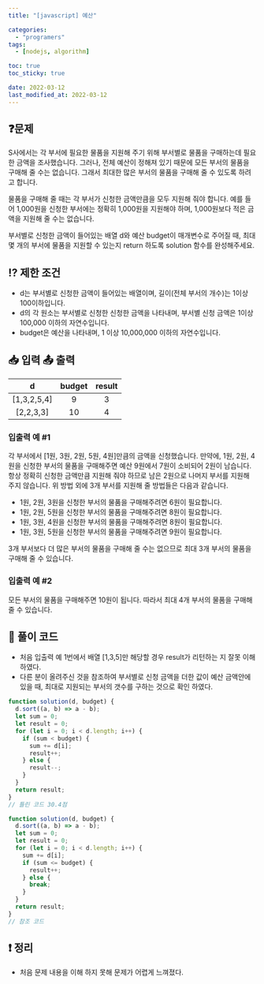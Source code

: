 ```yaml
---
title: "[javascript] 예산"

categories:
  - "programers"
tags:
  - [nodejs, algorithm]

toc: true
toc_sticky: true

date: 2022-03-12
last_modified_at: 2022-03-12
---
```


## ❓문제

S사에서는 각 부서에 필요한 물품을 지원해 주기 위해 부서별로 물품을 구매하는데 필요한 금액을 조사했습니다. 그러나, 전체 예산이 정해져 있기 때문에 모든 부서의 물품을 구매해 줄 수는 없습니다. 그래서 최대한 많은 부서의 물품을 구매해 줄 수 있도록 하려고 합니다.

물품을 구매해 줄 때는 각 부서가 신청한 금액만큼을 모두 지원해 줘야 합니다. 예를 들어 1,000원을 신청한 부서에는 정확히 1,000원을 지원해야 하며, 1,000원보다 적은 금액을 지원해 줄 수는 없습니다.

부서별로 신청한 금액이 들어있는 배열 d와 예산 budget이 매개변수로 주어질 때, 최대 몇 개의 부서에 물품을 지원할 수 있는지 return 하도록 solution 함수를 완성해주세요.

## ⁉️ 제한 조건

- d는 부서별로 신청한 금액이 들어있는 배열이며, 길이(전체 부서의 개수)는 1이상 100이하입니다.
- d의 각 원소는 부서별로 신청한 신청한 금액을 나타내며, 부서별 신청 금액은 1이상 100,000 이하의 자연수입니다.
- budget은 예산을 나타내며, 1 이상 10,000,000 이하의 자연수입니다.

## 📥 입력 📤 출력

|      d      | budget | result |
| :---------: | :----: | :----: |
| [1,3,2,5,4] |   9    |   3    |
|  [2,2,3,3]  |   10   |   4    |

### 입출력 예 #1

각 부서에서 [1원, 3원, 2원, 5원, 4원]만큼의 금액을 신청했습니다. 만약에, 1원, 2원, 4원을 신청한 부서의 물품을 구매해주면 예산 9원에서 7원이 소비되어 2원이 남습니다. 항상 정확히 신청한 금액만큼 지원해 줘야 하므로 남은 2원으로 나머지 부서를 지원해 주지 않습니다. 위 방법 외에 3개 부서를 지원해 줄 방법들은 다음과 같습니다.

- 1원, 2원, 3원을 신청한 부서의 물품을 구매해주려면 6원이 필요합니다.
- 1원, 2원, 5원을 신청한 부서의 물품을 구매해주려면 8원이 필요합니다.
- 1원, 3원, 4원을 신청한 부서의 물품을 구매해주려면 8원이 필요합니다.
- 1원, 3원, 5원을 신청한 부서의 물품을 구매해주려면 9원이 필요합니다.

3개 부서보다 더 많은 부서의 물품을 구매해 줄 수는 없으므로 최대 3개 부서의 물품을 구매해 줄 수 있습니다.

### 입출력 예 #2

모든 부서의 물품을 구매해주면 10원이 됩니다. 따라서 최대 4개 부서의 물품을 구매해 줄 수 있습니다.

## 📝 풀이 코드

- 처음 입출력 예 1번에서 배열 [1,3,5]만 해당할 경우 result가 리턴하는 지 잘못 이해 하였다.
- 다른 분이 올려주신 것을 참조하여 부서별로 신청 금액을 더한 값이 예산 금액안에 있을 때, 최대로 지원되는 부서의 갯수를 구하는 것으로 확인 하였다.

```js
function solution(d, budget) {
  d.sort((a, b) => a - b);
  let sum = 0;
  let result = 0;
  for (let i = 0; i < d.length; i++) {
    if (sum < budget) {
      sum += d[i];
      result++;
    } else {
      result--;
    }
  }
  return result;
}
// 틀린 코드 30.4점
```

```js
function solution(d, budget) {
  d.sort((a, b) => a - b);
  let sum = 0;
  let result = 0;
  for (let i = 0; i < d.length; i++) {
    sum += d[i];
    if (sum <= budget) {
      result++;
    } else {
      break;
    }
  }
  return result;
}
// 참조 코드
```

## ❗️ 정리

- 처음 문제 내용을 이해 하지 못해 문제가 어렵게 느껴졌다.
